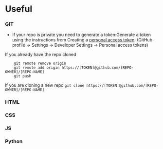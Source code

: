 # Useful

### GIT

- If your repo is private you need to generate a token:Generate a token using the instructions from Creating a [personal access token](https://docs.github.com/en/github/authenticating-to-github/keeping-your-account-and-data-secure/creating-a-personal-access-token). (GitHub profile -> Settings -> Developer Settings -> Personal access tokens)

If you already have the repo cloned

```
	git remote remove origin
	git remote add origin https://[TOKEN]@github.com/[REPO-OWNER]/[REPO-NAME]
	git push
```

If you are cloning a new repo
`git clone https://[TOKEN]@github.com/[REPO-OWNER]/[REPO-NAME]`

### HTML

### CSS

### JS

### Python
